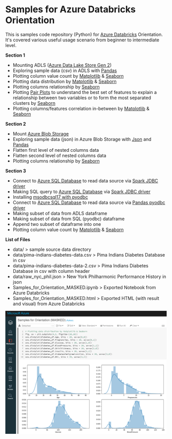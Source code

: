 # Samples for Azure Databricks Orientation

This is samples code repository (Python) for [Azure Databricks](https://docs.microsoft.com/en-us/azure/databricks/scenarios/what-is-azure-databricks) Orientation. It's covered various useful usage scenario from beginner to intermediate level.

**Section 1**
* Mounting ADLS ([Azure Data Lake Store Gen 2](https://docs.microsoft.com/en-us/azure/storage/blobs/data-lake-storage-introduction))
* Exploring sample data (csv) in ADLS with [Pandas](https://pandas.pydata.org/)
* Plotting column value count by [Matplotlib](https://matplotlib.org/) & [Seaborn](https://seaborn.pydata.org/)
* Plotting data distribution by [Matplotlib](https://matplotlib.org/) & [Seaborn](https://seaborn.pydata.org/)
* Plotting columns relationship by [Seaborn](https://seaborn.pydata.org/)
* Plotting [Pair Plots](https://seaborn.pydata.org/generated/seaborn.pairplot.html) to understand the best set of features to explain a relationship between two variables or to form the most separated clusters by [Seaborn](https://seaborn.pydata.org/)
* Plotting columns/features correlation in-between by [Matplotlib](https://matplotlib.org/) & [Seaborn](https://seaborn.pydata.org/)

**Section 2**
* Mount [Azure Blob Storage](https://docs.microsoft.com/en-us/azure/storage/blobs/storage-blobs-introduction)
* Exploring sample data (json) in Azure Blob Storage with [Json](https://docs.python.org/3/library/json.html) and [Pandas](https://pandas.pydata.org/)
* Flatten first level of nested columns data
* Flatten second level of nested columns data
* Plotting columns relationship by [Seaborn](https://seaborn.pydata.org/)

**Section 3**
* Connect to [Azure SQL Database](https://docs.microsoft.com/en-us/azure/azure-sql/database/sql-database-paas-overview) to read data source via [Spark JDBC driver](https://docs.microsoft.com/en-us/azure/databricks/data/data-sources/sql-databases#python-example)
* Making SQL query to [Azure SQL Database](https://docs.microsoft.com/en-us/azure/azure-sql/database/sql-database-paas-overview) via [Spark JDBC driver](https://docs.microsoft.com/en-us/azure/databricks/data/data-sources/sql-databases#python-example)
* Installing [msodbcsql17 with pyodbc](https://docs.microsoft.com/en-us/sql/connect/python/pyodbc/python-sql-driver-pyodbc?view=sql-server-ver15)
* Connect to [Azure SQL Database](https://docs.microsoft.com/en-us/azure/azure-sql/database/sql-database-paas-overview) to read data source via [Pandas pyodbc driver](https://pandas.pydata.org/pandas-docs/stable/reference/api/pandas.read_sql.html)
* Making subset of data from ADLS dataframe
* Making subset of data from SQL (pyodbc) dataframe
* Append two subset of dataframe into one
* Plotting column value count by [Matplotlib](https://matplotlib.org/) & [Seaborn](https://seaborn.pydata.org/)

**List of Files**
* data/ > sample source data directory
* data/pima-indians-diabetes-data.csv > Pima Indians Diabetes Database in csv
* data/pima-indians-diabetes-data-2.csv > Pima Indians Diabetes Database in csv with column header
* data/raw_nyc_phil.json > New York Philharmonic Performance History in json
* Samples_for_Orientation_MASKED.ipynb > Exported Notebook from Azure Databricks
* Samples_for_Orientation_MASKED.html > Exported HTML (with result and visual) from Azure Databricks

![capture1](https://github.com/easonlai/Samples_for_Azure_Databricks_Orientation/blob/main/git-images/capture1.PNG)






